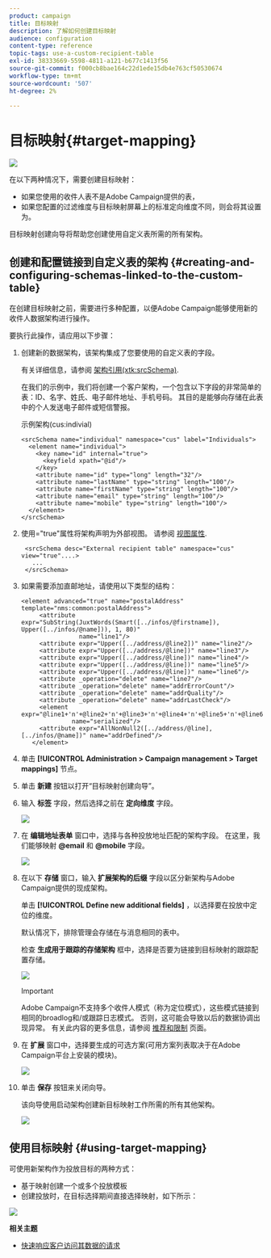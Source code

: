 ```yaml
---
product: campaign
title: 目标映射
description: 了解如何创建目标映射
audience: configuration
content-type: reference
topic-tags: use-a-custom-recipient-table
exl-id: 38333669-5598-4811-a121-b677c1413f56
source-git-commit: f000cb8bae164c22d1ede15db4e763cf50530674
workflow-type: tm+mt
source-wordcount: '507'
ht-degree: 2%

---
```


# 目标映射{#target-mapping}

![](../../assets/v7-only.svg)

在以下两种情况下，需要创建目标映射：

* 如果您使用的收件人表不是Adobe Campaign提供的表，
* 如果您配置的过滤维度与目标映射屏幕上的标准定向维度不同，则会将其设置为。

目标映射创建向导将帮助您创建使用自定义表所需的所有架构。

## 创建和配置链接到自定义表的架构 {#creating-and-configuring-schemas-linked-to-the-custom-table}

在创建目标映射之前，需要进行多种配置，以便Adobe Campaign能够使用新的收件人数据架构进行操作。

要执行此操作，请应用以下步骤：

1. 创建新的数据架构，该架构集成了您要使用的自定义表的字段。

   有关详细信息，请参阅 [架构引用(xtk:srcSchema)](../../configuration/using/about-schema-reference.md).

   在我们的示例中，我们将创建一个客户架构，一个包含以下字段的非常简单的表：ID、名字、姓氏、电子邮件地址、手机号码。 其目的是能够向存储在此表中的个人发送电子邮件或短信警报。

   示例架构(cus:indivial)

   ```
   <srcSchema name="individual" namespace="cus" label="Individuals">
     <element name="individual">
       <key name="id" internal="true">
         <keyfield xpath="@id"/>
       </key>
       <attribute name="id" type="long" length="32"/>
       <attribute name="lastName" type="string" length="100"/>
       <attribute name="firstName" type="string" length="100"/>
       <attribute name="email" type="string" length="100"/>
       <attribute name="mobile" type="string" length="100"/>
     </element>
   </srcSchema>
   ```

1. 使用=&quot;true&quot;属性将架构声明为外部视图。 请参阅 [视图属性](../../configuration/using/schema-characteristics.md#the-view-attribute).

   ```
    <srcSchema desc="External recipient table" namespace="cus" view="true"....>
      ...
    </srcSchema>
   ```

1. 如果需要添加直邮地址，请使用以下类型的结构：

   ```
   <element advanced="true" name="postalAddress" template="nms:common:postalAddress">
        <attribute expr="SubString(JuxtWords(Smart([../infos/@firstname]), Upper([../infos/@name])), 1, 80)"
                   name="line1"/>
        <attribute expr="Upper([../address/@line2])" name="line2"/>
        <attribute expr="Upper([../address/@line])" name="line3"/>
        <attribute expr="Upper([../address/@line])" name="line4"/>
        <attribute expr="Upper([../address/@line])" name="line5"/>
        <attribute expr="Upper([../address/@line])" name="line6"/>
        <attribute _operation="delete" name="line7"/>
        <attribute _operation="delete" name="addrErrorCount"/>
        <attribute _operation="delete" name="addrQuality"/>
        <attribute _operation="delete" name="addrLastCheck"/>
        <element expr="@line1+'n'+@line2+'n'+@line3+'n'+@line4+'n'+@line5+'n'+@line6"
                 name="serialized"/>
        <attribute expr="AllNonNull2([../address/@line], [../infos/@name])" name="addrDefined"/>
      </element>
   ```

1. 单击 **[!UICONTROL Administration > Campaign management > Target mappings]** 节点。
1. 单击 **新建** 按钮以打开“目标映射创建向导”。
1. 输入 **标签** 字段，然后选择之前在 **定向维度** 字段。

   ![](assets/mapping_diffusion_wizard_1.png)

1. 在 **编辑地址表单** 窗口中，选择与各种投放地址匹配的架构字段。 在这里，我们能够映射 **@email** 和 **@mobile** 字段。

   ![](assets/mapping_diffusion_wizard_2.png)

1. 在以下 **存储** 窗口，输入 **扩展架构的后缀** 字段以区分新架构与Adobe Campaign提供的现成架构。

   单击 **[!UICONTROL Define new additional fields]** ，以选择要在投放中定位的维度。

   默认情况下，排除管理会存储在与消息相同的表中。

   检查 **生成用于跟踪的存储架构** 框中，选择是否要为链接到目标映射的跟踪配置存储。

   ![](assets/mapping_diffusion_wizard_3.png)

   >[!IMPORTANT]
   >
   >Adobe Campaign不支持多个收件人模式（称为定位模式），这些模式链接到相同的broadlog和/或跟踪日志模式。 否则，这可能会导致以后的数据协调出现异常。 有关此内容的更多信息，请参阅 [推荐和限制](../../configuration/using/about-custom-recipient-table.md) 页面。

1. 在 **扩展** 窗口中，选择要生成的可选方案(可用方案列表取决于在Adobe Campaign平台上安装的模块)。

   ![](assets/mapping_diffusion_wizard_4.png)

1. 单击 **保存** 按钮来关闭向导。

   该向导使用启动架构创建新目标映射工作所需的所有其他架构。

   ![](assets/mapping_schema_list.png)

## 使用目标映射 {#using-target-mapping}

可使用新架构作为投放目标的两种方式：

* 基于映射创建一个或多个投放模板
* 创建投放时，在目标选择期间直接选择映射，如下所示：

![](assets/mapping_selection_ciblage.png)

**相关主题**

* [快速响应客户访问其数据的请求](https://helpx.adobe.com/campaign/kb/simplifying-campaign-management-acc.html#Quicklyrespondtocustomerrequeststoaccesstheirdata)

